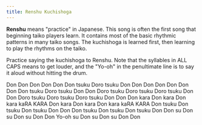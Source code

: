 ```yaml
---
title: Renshu Kuchishoga
---
```

**Renshu** means "practice" in Japanese. This song is often the first song that beginning taiko players learn. It contains most of the basic rhythmic patterns in many taiko songs. The kuchishoga is learned first, then learning to play the rhythms on the taiko.

Practice saying the kuchishoga to Renshu. Note that the syllables in ALL CAPS means to get louder, and the "Yo-oh" in the penultimate line is to say it aloud without hitting the drum.

Don Don Don Don
Don Don tsuku Doro tsuku Don Don
Don Don Don Don
Don Don tsuku Doro tsuku Don Don
Doro tsuku Doro tsuku Doro tsuku Don Don
Doro tsuku Doro tsuku Doro tsuku Don Don
Don kara Don kara Don kara kaRA KARA
Don kara Don kara Don kara kaRA KARA
Don tsuku Don tsuku Don tsuku Don Don
Don tsuku Don tsuku Don tsuku Don Don
su Don su Don su Don Don Yo-oh
su Don su Don su Don Don
